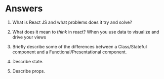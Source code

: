 # Answers

1.  What is React JS and what problems does it try and solve?

1.  What does it mean to _think_ in react? When you use data to visualize and drive your views

1.  Briefly describe some of the differences between a Class/Stateful component and a Functional/Presentational component. 

1.  Describe state. 

1.  Describe props.
